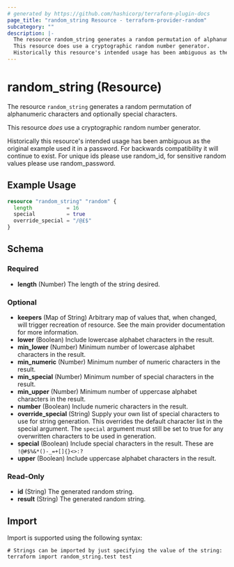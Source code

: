 ```yaml
---
# generated by https://github.com/hashicorp/terraform-plugin-docs
page_title: "random_string Resource - terraform-provider-random"
subcategory: ""
description: |-
  The resource random_string generates a random permutation of alphanumeric characters and optionally special characters.
  This resource does use a cryptographic random number generator.
  Historically this resource's intended usage has been ambiguous as the original example used it in a password. For backwards compatibility it will continue to exist. For unique ids please use random_id id.html, for sensitive random values please use random_password password.html.
---
```


# random_string (Resource)

The resource `random_string` generates a random permutation of alphanumeric characters and optionally special characters.

This resource *does* use a cryptographic random number generator.

Historically this resource's intended usage has been ambiguous as the original example used it in a password. For backwards compatibility it will continue to exist. For unique ids please use random_id, for sensitive random values please use random_password.

## Example Usage

```terraform
resource "random_string" "random" {
  length           = 16
  special          = true
  override_special = "/@£$"
}
```

<!-- schema generated by tfplugindocs -->
## Schema

### Required

- **length** (Number) The length of the string desired.

### Optional

- **keepers** (Map of String) Arbitrary map of values that, when changed, will trigger recreation of resource. See the main provider documentation for more information.
- **lower** (Boolean) Include lowercase alphabet characters in the result.
- **min_lower** (Number) Minimum number of lowercase alphabet characters in the result.
- **min_numeric** (Number) Minimum number of numeric characters in the result.
- **min_special** (Number) Minimum number of special characters in the result.
- **min_upper** (Number) Minimum number of uppercase alphabet characters in the result.
- **number** (Boolean) Include numeric characters in the result.
- **override_special** (String) Supply your own list of special characters to use for string generation.  This overrides the default character list in the special argument.  The `special` argument must still be set to true for any overwritten characters to be used in generation.
- **special** (Boolean) Include special characters in the result. These are `!@#$%&*()-_=+[]{}<>:?`
- **upper** (Boolean) Include uppercase alphabet characters in the result.

### Read-Only

- **id** (String) The generated random string.
- **result** (String) The generated random string.

## Import

Import is supported using the following syntax:

```shell
# Strings can be imported by just specifying the value of the string:
terraform import random_string.test test
```
